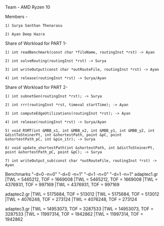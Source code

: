 Team - AMD Ryzen 10

Members -

    1) Surya Santhan Thenarasu

    2) Ayan Deep Hazra

Share of Workload for PART 1- 

    1) int readBenchmark(const char *fileName, routingInst *rst) -> Ayan

    2) int solveRouting(routingInst *rst) -> Surya

    3) int writeOutput(const char *outRouteFile, routingInst *rst) -> Ayan

    4) int release(routingInst *rst) -> Surya/Ayan

Share of Workload for PART 2- 

    1) int subnetGen(routingInst *rst); -> Surya

    2) int rrr(routingInst *rst, timeval startTime); -> Ayan

    3) int computeEdgeUtilizations(routingInst *rst); -> Ayan

    4) int release(routingInst *rst) -> Surya/Ayan

    5) void RSMT(int &MBB_x1, int &MBB_x2, int &MBB_y1, int &MBB_y2, int &distToSteinerPt, int &shortestPath, point &pC, point &shortestPath_pC, int &pin_itr); -> Surya

    6) void update_shortestPath(int &shortestPath, int &distToSteinerPt, point &shortestPath_pC, point &pC); -> Surya

    7) int writeOutput_sub(const char *outRouteFile, routingInst *rst) -> Ayan


Benchmarks	      "-d=0 -n=0"				"-d=0 -n=1"				          "-d=1 -n=0"	                    "-d=1 -n=1"
adaptec1.gr	|TWL = 5465212, TOF = 1669008	|TWL = 5465212, TOF = 1669008	  |TWL = 4376931, TOF = 997169	    |TWL = 4376931, TOF = 997169

adaptec2.gr |TWL = 5175684, TOF = 513012	|TWL = 5175684, TOF = 513012	  |TWL = 4076248, TOF = 273124	    |TWL = 4076248, TOF = 273124

adaptec3.gr	|TWL = 14953073, TOF = 3287533  |TWL = 14953073, TOF = 3287533    |TWL = 11997314, TOF = 1942862	|TWL = 11997314, TOF = 1942862

    